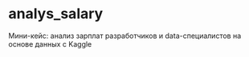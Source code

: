 # analys_salary
Мини-кейс: анализ зарплат разработчиков и data-специалистов на основе данных с Kaggle
